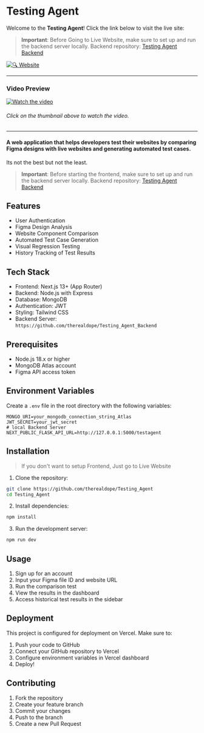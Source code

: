 # Testing Agent

Welcome to the **Testing Agent**! Click the link below to visit the live site:
> **Important**: Before Going to Live Website, make sure to set up and run the backend server locally.
> Backend repository: [Testing Agent Backend](https://github.com/therealdope/Testing_Agent_Backend)

[![🔍 Website](https://img.shields.io/badge/🔍-Live%20Website-blue)](https://testing-agent-skheni.vercel.app/)

---
### Video Preview

[![Watch the video](https://img.youtube.com/vi/7_ihqWgj3sg/0.jpg)](https://youtu.be/7_ihqWgj3sg?si=JsQfsBPiyXTIe72C)

###### Click on the thumbnail above to watch the video.

---
#### A web application that helps developers test their websites by comparing Figma designs with live websites and generating automated test cases.

Its not the best but not the least.

> **Important**: Before starting the frontend, make sure to set up and run the backend server locally. 
> Backend repository: [Testing Agent Backend](https://github.com/therealdope/Testing_Agent_Backend)

## Features

- User Authentication
- Figma Design Analysis
- Website Component Comparison
- Automated Test Case Generation
- Visual Regression Testing
- History Tracking of Test Results

## Tech Stack

- Frontend: Next.js 13+ (App Router)
- Backend: Node.js with Express
- Database: MongoDB
- Authentication: JWT
- Styling: Tailwind CSS
- Backend Server: `https://github.com/therealdope/Testing_Agent_Backend`

## Prerequisites

- Node.js 18.x or higher
- MongoDB Atlas account
- Figma API access token

## Environment Variables

Create a `.env` file in the root directory with the following variables:

```env
MONGO_URI=your_mongodb_connection_string_Atlas
JWT_SECRET=your_jwt_secret
# local Backend Server
NEXT_PUBLIC_FLASK_API_URL=http://127.0.0.1:5000/testagent
```

## Installation

> If you don't want to setup Frontend, Just go to Live Website

1. Clone the repository:
```bash
git clone https://github.com/therealdope/Testing_Agent
cd Testing_Agent
```

2. Install dependencies:
```bash
npm install
```

3. Run the development server:
```bash
npm run dev
```

## Usage

1. Sign up for an account
2. Input your Figma file ID and website URL
3. Run the comparison test
4. View the results in the dashboard
5. Access historical test results in the sidebar

## Deployment

This project is configured for deployment on Vercel. Make sure to:

1. Push your code to GitHub
2. Connect your GitHub repository to Vercel
3. Configure environment variables in Vercel dashboard
4. Deploy!

## Contributing

1. Fork the repository
2. Create your feature branch
3. Commit your changes
4. Push to the branch
5. Create a new Pull Request